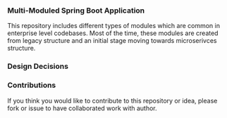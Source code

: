 ### Multi-Moduled Spring Boot Application
This repository includes different types of modules which are common in enterprise level codebases.
Most of the time, these modules are created from legacy structure and an initial stage moving towards microserivces structure.

### Design Decisions

### Contributions
If you think you would like to contribute to this repository or idea, please fork or issue to have collaborated work with author.


